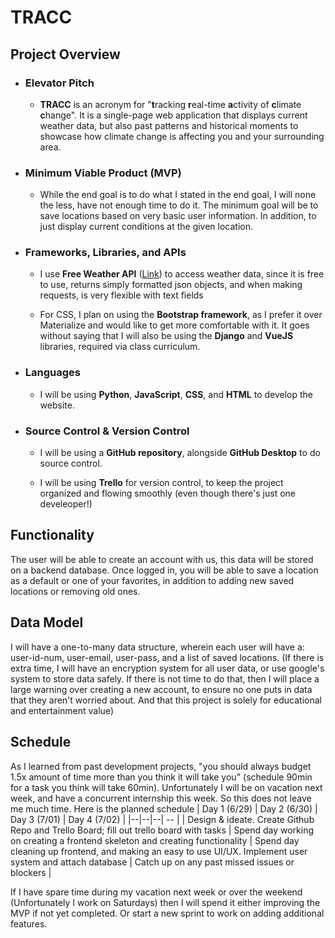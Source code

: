# TRACC

## Project Overview
- ### Elevator Pitch
	- **TRACC** is an acronym for "**t**racking **r**eal-time **a**ctivity of **c**limate **c**hange". It is a single-page web application that displays current weather data, but also past patterns and historical moments to showcase how climate change is affecting you and your surrounding area.

- ### Minimum Viable Product (MVP)

	- While the end goal is to do what I stated in the end goal, I will none the less, have not enough  time to do it. The minimum goal will be to save locations based on very basic user information. In addition, to just display current conditions at the given location.

 - ### Frameworks, Libraries, and APIs
	- I use **Free Weather API** ([Link](https://www.weatherapi.com/)) to access weather data, since it is free to use, returns simply formatted json objects, and when making requests, is very flexible with text fields

	 - For CSS, I plan on using the **Bootstrap framework**, as I prefer it over Materialize and would like to get more comfortable with it. It goes without saying that I will also be using the **Django** and **VueJS** libraries, required via class curriculum.

 - ### Languages
	- I will be using **Python**, **JavaScript**, **CSS**, and **HTML** to develop the website.

- ### Source Control & Version Control
	- I will be using a **GitHub repository**, alongside **GitHub Desktop** to do source control. 
	
	- I will be using **Trello** for version control, to keep the project organized and flowing smoothly (even though there's just one develeoper!)

## Functionality

The user will be able to create an account with us, this data will be stored on a backend database. Once logged in, you will be able to save a location as a default or one of your favorites, in addition to adding new saved locations or removing old ones.

## Data Model

I will have a one-to-many data structure, wherein each user will have a: user-id-num, user-email, user-pass, and a list of saved locations. (If there is extra time, I will have an encryption system for all user data, or use google's system to store data safely. If there is not time to do that, then I will place a large warning over creating a new account, to ensure no one puts in data that they aren't worried about. And that this project is solely for educational and entertainment value)

## Schedule

As I learned from past development projects, "you should always budget 1.5x amount of time more than you think it will take you" (schedule 90min for a task you think will take 60min). Unfortunately I will be on vacation next week, and have a concurrent internship this week. So this does not leave me much time. Here is the planned schedule
| Day 1 (6/29) | Day 2 (6/30) |  Day 3 (7/01) |  Day 4 (7/02) |
|--|--|--| -- |
| Design & ideate. Create Github Repo and Trello Board; fill out trello board with tasks | Spend day working on creating a frontend skeleton and creating functionality | Spend day cleaning up frontend, and making an easy to use UI/UX. Implement user system and attach database | Catch up on any past missed issues or blockers |

If I have spare time during my vacation next week or over the weekend (Unfortunately I work on Saturdays) then I will spend it either improving the MVP if not yet completed. Or start a new sprint to work on adding additional features. 
